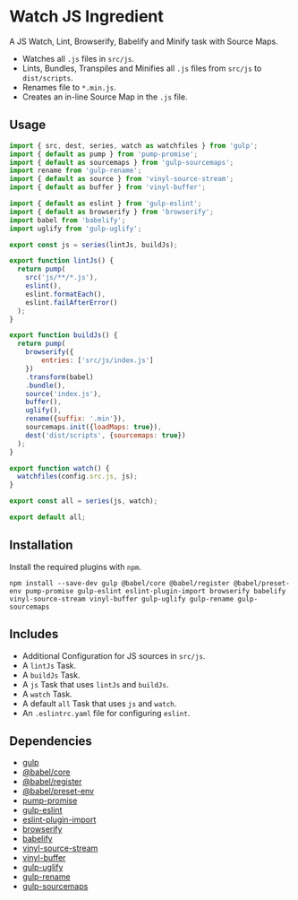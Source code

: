 Watch JS Ingredient
================================================================================

A JS Watch, Lint, Browserify, Babelify and Minify task with Source Maps.

- Watches all `.js` files in `src/js`.
- Lints, Bundles, Transpiles and Minifies all `.js` files from `src/js` to `dist/scripts`.
- Renames file to `*.min.js`.
- Creates an in-line Source Map in the `.js` file.

Usage
--------------------------------------------------------------------------------

```javascript
import { src, dest, series, watch as watchfiles } from 'gulp';
import { default as pump } from 'pump-promise';
import { default as sourcemaps } from 'gulp-sourcemaps';
import rename from 'gulp-rename';
import { default as source } from 'vinyl-source-stream';
import { default as buffer } from 'vinyl-buffer';

import { default as eslint } from 'gulp-eslint';
import { default as browserify } from 'browserify';
import babel from 'babelify';
import uglify from 'gulp-uglify';

export const js = series(lintJs, buildJs);

export function lintJs() {
  return pump(
    src('js/**/*.js'),
    eslint(),
    eslint.formatEach(),
    eslint.failAfterError()
  );
}

export function buildJs() {
  return pump(
    browserify({
    	entries: ['src/js/index.js']
    })
    .transform(babel)
    .bundle(),
    source('index.js'),
    buffer(),
    uglify(),
    rename({suffix: '.min'}),
    sourcemaps.init({loadMaps: true}),
    dest('dist/scripts', {sourcemaps: true})
  );
}

export function watch() {
  watchfiles(config.src.js, js);
}

export const all = series(js, watch);

export default all;
```

Installation
--------------------------------------------------------------------------------

Install the required plugins with `npm`.

`npm install --save-dev gulp @babel/core @babel/register @babel/preset-env pump-promise gulp-eslint eslint-plugin-import browserify babelify vinyl-source-stream vinyl-buffer gulp-uglify gulp-rename gulp-sourcemaps`

Includes
--------------------------------------------------------------------------------

- Additional Configuration for JS sources in `src/js`.
- A `lintJs` Task.
- A `buildJs` Task.
- A `js` Task that uses `lintJs` and `buildJs`.
- A `watch` Task.
- A default `all` Task that uses `js` and `watch`.
- An `.eslintrc.yaml` file for configuring `eslint`.

Dependencies
--------------------------------------------------------------------------------

- [gulp](https://www.npmjs.com/package/gulp)
- [@babel/core](https://www.npmjs.com/package/@babel/core)
- [@babel/register](https://www.npmjs.com/package/@babel/register)
- [@babel/preset-env](https://www.npmjs.com/package/@babel/preset-env)
- [pump-promise](https://www.npmjs.com/package/pump-promise)
- [gulp-eslint](https://www.npmjs.com/package/gulp-eslint)
- [eslint-plugin-import](https://www.npmjs.com/package/eslint-plugin-import)
- [browserify](https://www.npmjs.com/package/browserify)
- [babelify](https://www.npmjs.com/package/babelify)
- [vinyl-source-stream](https://www.npmjs.com/package/vinyl-source-stream)
- [vinyl-buffer](https://www.npmjs.com/package/vinyl-buffer)
- [gulp-uglify](https://www.npmjs.com/package/gulp-uglify)
- [gulp-rename](https://www.npmjs.com/package/gulp-rename)
- [gulp-sourcemaps](https://www.npmjs.com/package/gulp-sourcemaps)
